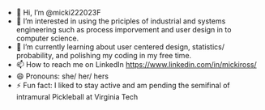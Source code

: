 - 👋 Hi, I’m @micki222023F
- 👀 I’m interested in using the priciples of industrial and systems engineering such as process imporvement and user design in to computer science.
- 🌱 I’m currently learning about user centered design, statistics/ probability, and polishing my coding in my free time.
- 📫 How to reach me on LinkedIn https://www.linkedin.com/in/mickiross/
- 😄 Pronouns: she/ her/ hers
- ⚡ Fun fact: I liked to stay active and am pending the semifinal of intramural Pickleball at Virginia Tech
